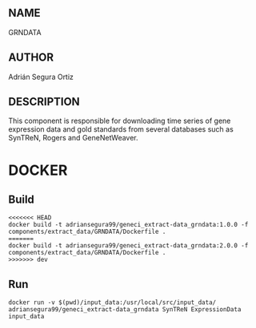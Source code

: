 ## NAME

GRNDATA

## AUTHOR

Adrián Segura Ortiz

## DESCRIPTION

This component is responsible for downloading time series of gene expression data and gold standards from several databases such as SynTReN, Rogers and GeneNetWeaver.

# DOCKER

## Build

```
<<<<<<< HEAD
docker build -t adriansegura99/geneci_extract-data_grndata:1.0.0 -f components/extract_data/GRNDATA/Dockerfile .
=======
docker build -t adriansegura99/geneci_extract-data_grndata:2.0.0 -f components/extract_data/GRNDATA/Dockerfile .
>>>>>>> dev
```

## Run

```
docker run -v $(pwd)/input_data:/usr/local/src/input_data/ adriansegura99/geneci_extract-data_grndata SynTReN ExpressionData input_data
```
